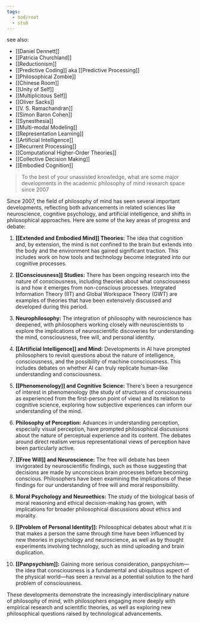 ```yaml
---
tags:
  - sod/root
  - stub
---
```


see also:
- [[Daniel Dennett]]
- [[Patricia Churchland]]
- [[Reductionism]]
- [[Predictive Coding]] aka [[Predictive Processing]] 
- [[Philosophical Zombie]]
- [[Chinese Room]]
- [[Unity of Self]]
- [[Multiplicitous Self]]
- [[Oliver Sacks]]
- [[V. S. Ramachandran]]
- [[Simon Baron Cohen]]
- [[Synesthesia]]
- [[Multi-modal Modeling]]
- [[Representation Learning]]
- [[Artificial Intelligence]]
- [[Recurrent Processing]]
- [[Computational Higher-Order Theories]]
- [[Collective Decision Making]]
- [[Embodied Cognition]]

>To the best of your unassisted knowledge, what are some major developments in the academic philosophy of mind research space since 2007

Since 2007, the field of philosophy of mind has seen several important developments, reflecting both advancements in related sciences like neuroscience, cognitive psychology, and artificial intelligence, and shifts in philosophical approaches. Here are some of the key areas of progress and debate:

1. **[[Extended and Embodied Mind]] Theories:** The idea that cognition and, by extension, the mind is not confined to the brain but extends into the body and the environment has gained significant traction. This includes work on how tools and technology become integrated into our cognitive processes.

2. **[[Consciousness]] Studies:** There has been ongoing research into the nature of consciousness, including theories about what consciousness is and how it emerges from non-conscious processes. Integrated Information Theory (IIT) and Global Workspace Theory (GWT) are examples of theories that have been extensively discussed and developed during this period.

3. **Neurophilosophy:** The integration of philosophy with neuroscience has deepened, with philosophers working closely with neuroscientists to explore the implications of neuroscientific discoveries for understanding the mind, consciousness, free will, and personal identity.

4. **[[Artificial Intelligence]] and Mind:** Developments in AI have prompted philosophers to revisit questions about the nature of intelligence, consciousness, and the possibility of machine consciousness. This includes debates on whether AI can truly replicate human-like understanding and consciousness.

5. **[[Phenomenology]] and Cognitive Science:** There's been a resurgence of interest in phenomenology (the study of structures of consciousness as experienced from the first-person point of view) and its relation to cognitive science, exploring how subjective experiences can inform our understanding of the mind.

6. **Philosophy of Perception:** Advances in understanding perception, especially visual perception, have prompted philosophical discussions about the nature of perceptual experience and its content. The debates around direct realism versus representational views of perception have been particularly active.

7. **[[Free Will]] and Neuroscience:** The free will debate has been invigorated by neuroscientific findings, such as those suggesting that decisions are made by unconscious brain processes before becoming conscious. Philosophers have been examining the implications of these findings for our understanding of free will and moral responsibility.

8. **Moral Psychology and Neuroethics:** The study of the biological basis of moral reasoning and ethical decision-making has grown, with implications for broader philosophical discussions about ethics and morality.

9. **[[Problem of Personal Identity]]:** Philosophical debates about what it is that makes a person the same through time have been influenced by new theories in psychology and neuroscience, as well as by thought experiments involving technology, such as mind uploading and brain duplication.

10. **[[Panpsychism]]:** Gaining more serious consideration, panpsychism—the idea that consciousness is a fundamental and ubiquitous aspect of the physical world—has seen a revival as a potential solution to the hard problem of consciousness.

These developments demonstrate the increasingly interdisciplinary nature of philosophy of mind, with philosophers engaging more deeply with empirical research and scientific theories, as well as exploring new philosophical questions raised by technological advancements.